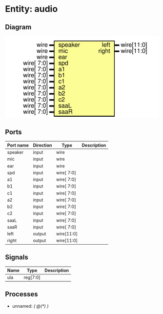 # Entity: audio
## Diagram
![Diagram](audio.svg "Diagram")
## Ports
| Port name | Direction | Type       | Description |
| --------- | --------- | ---------- | ----------- |
| speaker   | input     | wire       |             |
| mic       | input     | wire       |             |
| ear       | input     | wire       |             |
| spd       | input     | wire[ 7:0] |             |
| a1        | input     | wire[ 7:0] |             |
| b1        | input     | wire[ 7:0] |             |
| c1        | input     | wire[ 7:0] |             |
| a2        | input     | wire[ 7:0] |             |
| b2        | input     | wire[ 7:0] |             |
| c2        | input     | wire[ 7:0] |             |
| saaL      | input     | wire[ 7:0] |             |
| saaR      | input     | wire[ 7:0] |             |
| left      | output    | wire[11:0] |             |
| right     | output    | wire[11:0] |             |
## Signals
| Name | Type     | Description |
| ---- | -------- | ----------- |
| ula  | reg[7:0] |             |
## Processes
- unnamed: _( @(*) )_

